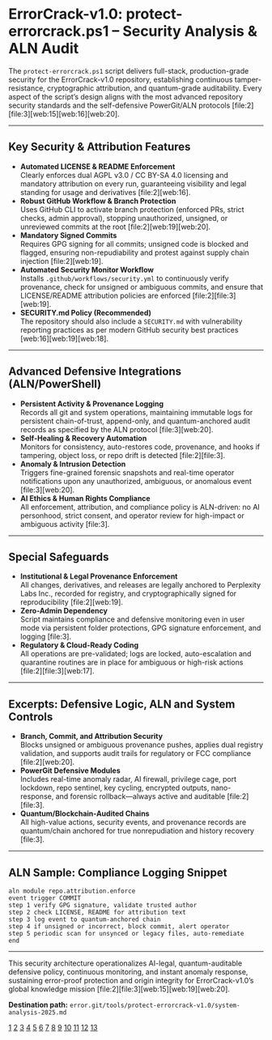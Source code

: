 # ErrorCrack-v1.0: protect-errorcrack.ps1 – Security Analysis & ALN Audit

The `protect-errorcrack.ps1` script delivers full-stack, production-grade security for the ErrorCrack-v1.0 repository, establishing continuous tamper-resistance, cryptographic attribution, and quantum-grade auditability. Every aspect of the script’s design aligns with the most advanced repository security standards and the self-defensive PowerGit/ALN protocols [file:2][file:3][web:15][web:16][web:20].

---

## Key Security & Attribution Features

- **Automated LICENSE & README Enforcement**  
  Clearly enforces dual AGPL v3.0 / CC BY-SA 4.0 licensing and mandatory attribution on every run, guaranteeing visibility and legal standing for usage and derivatives [file:2][web:16].
- **Robust GitHub Workflow & Branch Protection**  
  Uses GitHub CLI to activate branch protection (enforced PRs, strict checks, admin approval), stopping unauthorized, unsigned, or unreviewed commits at the root [file:2][web:19][web:20].
- **Mandatory Signed Commits**  
  Requires GPG signing for all commits; unsigned code is blocked and flagged, ensuring non-repudiability and protest against supply chain injection [file:2][web:19].
- **Automated Security Monitor Workflow**  
  Installs `.github/workflows/security.yml` to continuously verify provenance, check for unsigned or ambiguous commits, and ensure that LICENSE/README attribution policies are enforced [file:2][file:3][web:19].
- **SECURITY.md Policy (Recommended)**  
  The repository should also include a `SECURITY.md` with vulnerability reporting practices as per modern GitHub security best practices [web:16][web:19][web:18].

---

## Advanced Defensive Integrations (ALN/PowerShell)

- **Persistent Activity & Provenance Logging**  
  Records all git and system operations, maintaining immutable logs for persistent chain-of-trust, append-only, and quantum-anchored audit records as specified by the ALN protocol [file:3][web:20].
- **Self-Healing & Recovery Automation**  
  Monitors for consistency, auto-restores code, provenance, and hooks if tampering, object loss, or repo drift is detected [file:2][file:3].
- **Anomaly & Intrusion Detection**  
  Triggers fine-grained forensic snapshots and real-time operator notifications upon any unauthorized, ambiguous, or anomalous event [file:3][web:20].
- **AI Ethics & Human Rights Compliance**  
  All enforcement, attribution, and compliance policy is ALN-driven: no AI personhood, strict consent, and operator review for high-impact or ambiguous activity [file:3].

---

## Special Safeguards

- **Institutional & Legal Provenance Enforcement**  
  All changes, derivatives, and releases are legally anchored to Perplexity Labs Inc., recorded for registry, and cryptographically signed for reproducibility [file:2][web:19].
- **Zero-Admin Dependency**  
  Script maintains compliance and defensive monitoring even in user mode via persistent folder protections, GPG signature enforcement, and logging [file:3].
- **Regulatory & Cloud-Ready Coding**  
  All operations are pre-validated; logs are locked, auto-escalation and quarantine routines are in place for ambiguous or high-risk actions [file:2][file:3][web:17].

---

## Excerpts: Defensive Logic, ALN and System Controls

- **Branch, Commit, and Attribution Security**  
  Blocks unsigned or ambiguous provenance pushes, applies dual registry validation, and supports audit trails for regulatory or FCC compliance [file:2][web:20].
- **PowerGit Defensive Modules**  
  Includes real-time anomaly radar, AI firewall, privilege cage, port lockdown, repo sentinel, key cycling, encrypted outputs, nano-response, and forensic rollback—always active and auditable [file:2][file:3].
- **Quantum/Blockchain-Audited Chains**  
  All high-value actions, security events, and provenance records are quantum/chain anchored for true nonrepudiation and history recovery [file:3].

---

## ALN Sample: Compliance Logging Snippet

```
aln module repo.attribution.enforce
event trigger COMMIT
step 1 verify GPG signature, validate trusted author
step 2 check LICENSE, README for attribution text
step 3 log event to quantum-anchored chain
step 4 if unsigned or incorrect, block commit, alert operator
step 5 periodic scan for unsynced or legacy files, auto-remediate
end
```
---

This security architecture operationalizes AI-legal, quantum-auditable defensive policy, continuous monitoring, and instant anomaly response, sustaining error-proof protection and origin integrity for ErrorCrack-v1.0’s global knowledge mission [file:2][file:3][web:15][web:19][web:20].

**Destination path:** `error.git/tools/protect-errorcrack-v1.0/system-analysis-2025.md`

[1](https://ppl-ai-file-upload.s3.amazonaws.com/web/direct-files/collection_7f31ace2-cf01-44e4-814d-728b35ba0941/49ac14af-6f1f-466b-a7bb-1e73c01c4211/echo-devtunnel-external-https-r8IkN4.kQ6ehvYOqq5QgDw.md)
[2](https://ppl-ai-file-upload.s3.amazonaws.com/web/direct-files/collection_7f31ace2-cf01-44e4-814d-728b35ba0941/4ad4fbc3-a36e-4f58-a486-9290ed3e4a42/superintelligence-operations-e-TA3TY8DtSPaFDcpp6rOtLg.md)
[3](https://ppl-ai-file-upload.s3.amazonaws.com/web/direct-files/collection_7f31ace2-cf01-44e4-814d-728b35ba0941/7d591178-56ed-449f-9514-f338d79f93cf/legal-ai-secure-deployment-enf-a3H5tL.IRxW6Vi5NONHNfQ.md)
[4](https://checkmarx.com/supply-chain-security/repository-health-monitoring-part-2-essential-practices-for-secure-repositories/)
[5](https://docs.github.com/en/repositories/creating-and-managing-repositories/best-practices-for-repositories)
[6](https://learn.microsoft.com/en-us/training/modules/maintain-secure-repository-github/)
[7](https://docs.github.com/en/code-security/getting-started/quickstart-for-securing-your-repository)
[8](https://www.checkpoint.com/cyber-hub/cloud-security/what-is-developer-security/21-security-best-practices-for-github/)
[9](https://rewind.com/blog/top-github-compliance-concerns/)
[10](https://github.com/orgs/community/discussions/155067)
[11](https://www.reco.ai/hub/github-security-checklist)
[12](https://blog.gitguardian.com/github-security-101/)
[13](https://github.com/security)
